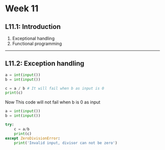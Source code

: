 # Week 11

## L11.1: Introduction

1. Exceptional handling
2. Functional programming

***

## L11.2: Exception handling

```python
a = int(input())
b = int(input())

c = a / b # It will fail when b as input is 0
print(c)

```
Now This code will not fail when b is 0 as input

```python
a = int(input())
b = int(input())

try:
    c = a/b
    print(c)
except ZeroDivisionError:
    print('Invalid input, divisor can not be zero')
```
